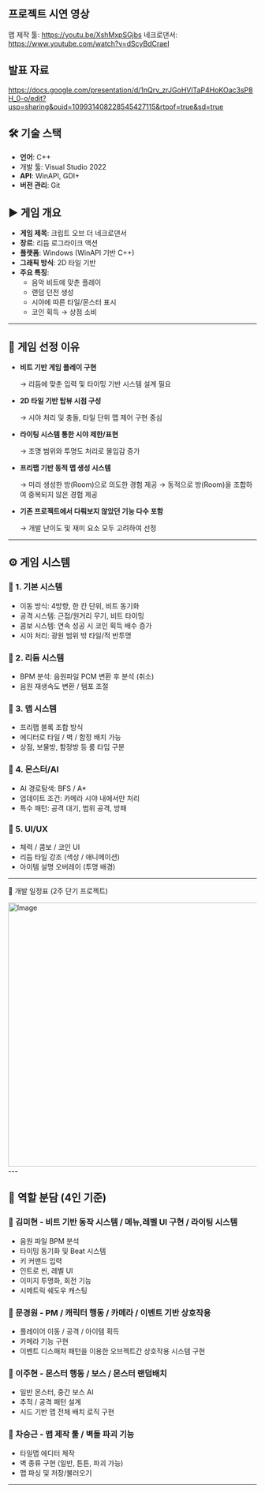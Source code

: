 ## 프로젝트 시연 영상
맵 제작 툴: https://youtu.be/XshMxpSGjbs
네크로댄서: https://www.youtube.com/watch?v=dScyBdCraeI
## 발표 자료
https://docs.google.com/presentation/d/1nQrv_zrJGoHVlTaP4HoKOac3sP8H_0-o/edit?usp=sharing&ouid=109931408228545427115&rtpof=true&sd=true

## 🛠 기술 스택

- **언어**: C++
- 개발 툴: Visual Studio 2022
- **API**: WinAPI, GDI+
- **버전 관리**: Git

## ▶️ 게임 개요

- **게임 제목**: 크립트 오브 더 네크로댄서
- **장르**: 리듬 로그라이크 액션
- **플랫폼**: Windows (WinAPI 기반 C++)
- **그래픽 방식**: 2D 타일 기반
- **주요 특징**:
    - 음악 비트에 맞춘 플레이
    - 랜덤 던전 생성
    - 시야에 따른 타일/몬스터 표시
    - 코인 획득 → 상점 소비

---

## 🧩 게임 선정 이유

- **비트 기반 게임 플레이 구현**
    
    → 리듬에 맞춘 입력 및 타이밍 기반 시스템 설계 필요
    
- **2D 타일 기반 탑뷰 시점 구성**
    
    → 시야 처리 및 충돌, 타일 단위 맵 제어 구현 중심
    
- **라이팅 시스템 통한 시야 제한/표현**
    
    → 조명 범위와 투명도 처리로 몰입감 증가
    
- **프리팹 기반 동적 맵 생성 시스템**
    
    → 미리 생성한 방(Room)으로 의도한 경험 제공
    → 동적으로 방(Room)을 조합하여 중복되지 않은 경험 제공
    
- **기존 프로젝트에서 다뤄보지 않았던 기능 다수 포함**
    
    → 개발 난이도 및 재미 요소 모두 고려하여 선정
    

---

## ⚙️ 게임 시스템

### 🔽 1. 기본 시스템

- 이동 방식: 4방향, 한 칸 단위, 비트 동기화
- 공격 시스템: 근접/원거리 무기, 비트 타이밍
- 콤보 시스템: 연속 성공 시 코인 획득 배수 증가
- 시야 처리: 광원 범위 밖 타일/적 반투명

### 🔽 2. 리듬 시스템

- BPM 분석: 음원파일 PCM 변환 후 분석 (취소)
- 음원 재생속도 변환 / 템포 조절

### 🔽 3. 맵 시스템

- 프리팹 블록 조합 방식
- 에디터로 타일 / 벽 / 함정 배치 가능
- 상점, 보물방, 함정방 등 룸 타입 구분

### 🔽 4. 몬스터/AI

- AI 경로탐색: BFS / A*
- 업데이트 조건: 카메라 시야 내에서만 처리
- 특수 패턴: 공격 대기, 범위 공격, 방패

### 🔽 5. UI/UX

- 체력 / 콤보 / 코인 UI
- 리듬 타일 강조 (색상 / 애니메이션)
- 아이템 설명 오버레이 (투명 배경)

---

📅 개발 일정표 (2주 단기 프로젝트)

<img width="536" alt="Image" src="https://github.com/user-attachments/assets/ce53e06a-9484-41fa-89bf-e81927030a1e" />
---

## 👥 역할 분담 (4인 기준)

### 🔽 김미현 - 비트 기반 동작 시스템 / 메뉴,레벨 UI 구현 / 라이팅 시스템

- 음원 파일 BPM 분석
- 타이밍 동기화 및 Beat 시스템
- 키 커맨드 입력
- 인트로 씬, 레벨 UI
- 이미지 투명화, 회전 기능
- 시메트릭 쉐도우 캐스팅

### 🔽 문경원 - PM / 캐릭터 행동 / 카메라 / 이벤트 기반 상호작용

- 플레이어 이동 / 공격 / 아이템 획득
- 카메라 기능 구현
- 이벤트 디스패처 패턴을 이용한 오브젝트간 상호작용 시스템 구현

### 🔽 이주현 - 몬스터 행동 / 보스 / 몬스터 랜덤배치

- 일반 몬스터, 중간 보스  AI
- 추적 / 공격 패턴 설계
- 시드 기반 맵 전체 배치 로직 구현

### 🔽 차승근 - 맵 제작 툴 / 벽돌 파괴 기능

- 타일맵 에디터 제작
- 벽 종류 구현 (일반, 튼튼, 파괴 가능)
- 맵 파싱 및 저장/불러오기

---
